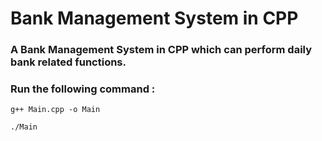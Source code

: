 # Bank Management System in CPP

### A Bank Management System in CPP which can perform daily bank related functions.

### Run the following command :

`g++ Main.cpp -o Main`

`./Main`